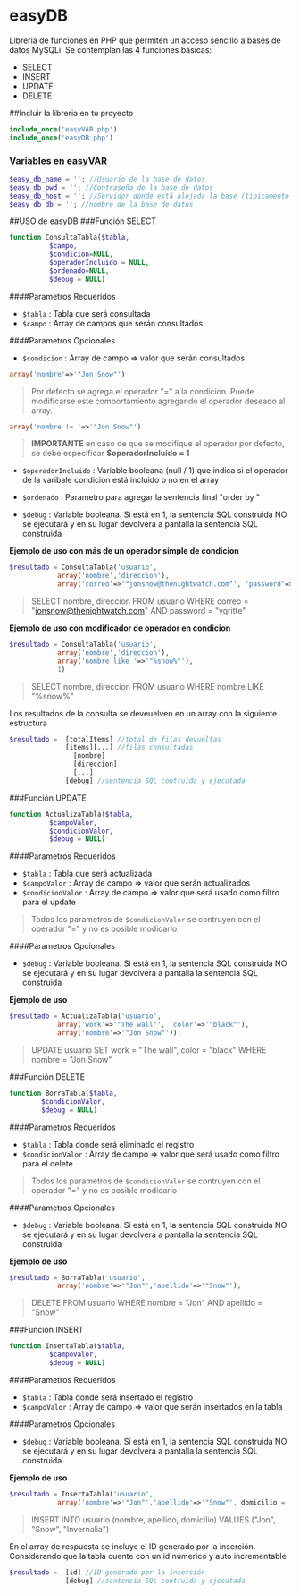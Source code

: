 # easyDB
Libreria de funciones en PHP que permiten un acceso sencillo a bases de datos MySQLi. Se contemplan las 4 funciones básicas:
- SELECT
- INSERT
- UPDATE
- DELETE

##Incluir la libreria en tu proyecto

```php
include_once('easyVAR.php')
include_once('easyDB.php')
```
### Variables en easyVAR

```php
$easy_db_name = ''; //Usuario de la base de datos
$easy_db_pwd = ''; //Contraseña de la base de datos
$easy_db_host = ''; //Servidor donde está alojada la base (tipicamente localhost)
$easy_db_db = ''; //nombre de la base de datos
```
##USO de easyDB
###Función SELECT
```php
function ConsultaTabla($tabla, 
          $campo, 
          $condicion=NULL, 
          $operadorIncluido = NULL, 
          $ordenado=NULL, 
          $debug = NULL)
```
####Parametros Requeridos

- `$tabla` : Tabla que será consultada
- `$campo` : Array de campos que serán consultados

####Parametros Opcionales

- `$condicion` : Array de campo => valor que serán consultados
 
```php
array('nombre'=>'"Jon Snow"')
```

>Por defecto se agrega el operador "=" a la condicion. Puede modificarse este comportamiento agregando el operador deseado al array.

```php
array('nombre != '=>'"Jon Snow"')
```
>**IMPORTANTE** en caso de que se modifique el operador por defecto, se debe especificar **$operadorIncluido = 1**

- `$operadorIncluido` : Variable booleana (null / 1) que indica si el operador de la varibale condicion está incluido o no en el array

- `$ordenado` : Parametro para agregar la sentencia final "order by "

- `$debug` : Variable booleana. Si está en 1, la sentencia SQL construida NO se ejecutará y en su lugar devolverá a pantalla la sentencia SQL construida

**Ejemplo de uso con más de un operador simple de condicion**

```php
$resultado = ConsultaTabla('usuario',
            array('nombre','direccion'), 
            array('correo'=>'"jonsnow@thenightwatch.com"', 'password'=>'"ygritte"'));
```
>SELECT nombre, direccion FROM usuario WHERE correo = "jonsnow@thenightwatch.com" AND password = "ygritte"

**Ejemplo de uso con modificador de operador en condicion**
```php
$resultado = ConsultaTabla('usuario', 
            array('nombre','direccion'),
            array('nombre like '=>'"%snow%"'),
            1)
```
>SELECT nombre, direccion FROM usuario WHERE nombre LIKE "%snow%"

Los resultados de la consulta se deveuelven en un array con la siguiente estructura
```php
$resultado =  [totalItems] //total de filas devueltas
              [items][...] //filas consultadas
                [nombre]
                [direccion]
                [...]
              [debug] //sentencia SQL contruida y ejecutada
```
###Función UPDATE
```php
function ActualizaTabla($tabla, 
          $campoValor, 
          $condicionValor, 
          $debug = NULL)
```
####Parametros Requeridos

- `$tabla` : Tabla que será actualizada
- `$campoValor` : Array de campo => valor que serán actualizados
- `$condicionValor` : Array de campo => valor que será usado como filtro para el update

>Todos los parametros de `$condicionValor` se contruyen con el operador "=" y no es posible modicarlo

####Parametros Opcionales
- `$debug` : Variable booleana. Si está en 1, la sentencia SQL construida NO se ejecutará y en su lugar devolverá a pantalla la sentencia SQL construida
 
**Ejemplo de uso**
```php
$resultado = ActualizaTabla('usuario', 
            array('work'=>'"The wall"', 'color'=>'"black"'),
            array('nombre'=>'"Jon Snow"'));
```
>UPDATE usuario SET work = "The wall", color = "black" WHERE nombre = "Jon Snow"

###Función DELETE
```php
function BorraTabla($tabla,
        $condicionValor,
        $debug = NULL)
```
####Parametros Requeridos

- `$tabla` : Tabla donde será eliminado el registro
- `$condicionValor` : Array de campo => valor que será usado como filtro para el delete

>Todos los parametros de `$condicionValor` se contruyen con el operador "=" y no es posible modicarlo

####Parametros Opcionales
- `$debug` : Variable booleana. Si está en 1, la sentencia SQL construida NO se ejecutará y en su lugar devolverá a pantalla la sentencia SQL construida
 
**Ejemplo de uso**
```php
$resultado = BorraTabla('usuario', 
            array('nombre'=>'"Jon"','apellido'=>'"Snow"');
```
>DELETE FROM  usuario WHERE nombre = "Jon" AND apellido = "Snow"

###Función INSERT
```php
function InsertaTabla($tabla,
          $campoValor,
          $debug = NULL)
```
####Parametros Requeridos

- `$tabla` : Tabla donde será insertado el registro
- `$campoValor` : Array de campo => valor que serán insertados en la tabla

####Parametros Opcionales
- `$debug` : Variable booleana. Si está en 1, la sentencia SQL construida NO se ejecutará y en su lugar devolverá a pantalla la sentencia SQL construida
 
**Ejemplo de uso**
```php
$resultado = InsertaTabla('usuario', 
            array('nombre'=>'"Jon"','apellido'=>'"Snow"', domicilio = '"Invernalia"');
```
>INSERT INTO usuario (nombre, apellido, domicilio) VALUES ("Jon", "Snow", "Invernalia")

En el array de respuesta se incluye el ID generado por la inserción. Considerando que la tabla cuente con un id númerico y auto incrementable
```php
$resultado =  [id] //ID generado por la inserción
              [debug] //sentencia SQL contruida y ejecutada
```

